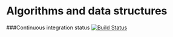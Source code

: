 # Algorithms and data structures

###Continuous integration status
[![Build Status](https://travis-ci.org/pawel-kieliszczyk/algorithms.png)](https://travis-ci.org/pawel-kieliszczyk/algorithms)
